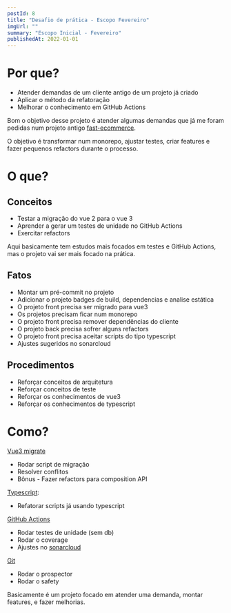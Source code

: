 ```yaml
---
postId: 8
title: "Desafio de prática - Escopo Fevereiro"
imgUrl: ""
summary: "Escopo Inicial - Fevereiro"
publishedAt: 2022-01-01
---
```


# Por que?
* Atender demandas de um cliente antigo de um projeto já criado
* Aplicar o método da refatoração
* Melhorar o conhecimento em GitHub Actions

Bom o objetivo desse projeto é atender algumas demandas que já me foram pedidas num projeto antigo [fast-ecommerce](https://github.com/jonatasoli/Fast-Ecommerce).

O objetivo é transformar num monorepo, ajustar testes, criar features e fazer pequenos refactors durante o processo.

# O que?

## Conceitos

* Testar a migração do vue 2 para o vue 3
* Aprender a gerar um testes de unidade no GitHub Actions
* Exercitar refactors

Aqui basicamente tem estudos mais focados em testes e GitHub Actions, mas o projeto vai ser mais focado na prática.

## Fatos

* Montar um pré-commit no projeto
* Adicionar o projeto badges de build, dependencias e analise estática
* O projeto front precisa ser migrado para vue3
* Os projetos precisam ficar num monorepo
* O projeto front precisa remover dependências do cliente
* O projeto back precisa sofrer alguns refactors
* O projeto front precisa aceitar scripts do tipo typescript
* Ajustes sugeridos no sonarcloud

## Procedimentos

* Reforçar conceitos de arquitetura
* Reforçar conceitos de teste
* Reforçar os conhecimentos de vue3
* Reforçar os conhecimentos de typescript

# Como?

[Vue3 migrate](https://cli.vuejs.org/migrating-from-v3/)
* Rodar script de migração
* Resolver conflitos
* Bônus - Fazer refactors para composition API

[Typescript](https://www.typescriptlang.org/docs/):
* Refatorar scripts já usando typescript

[GitHub Actions](https://github.com/features/actions)
* Rodar testes de unidade (sem db)
* Rodar o coverage
* Ajustes no [sonarcloud](https://sonarcloud.io/)

[Git](https://pre-commit.com/)
* Rodar o prospector
* Rodar o safety

Basicamente é um projeto focado em atender uma demanda, montar features, e fazer melhorias.

